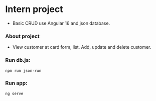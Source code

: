 # Intern project
 - Basic CRUD use Angular 16 and json database.
### About project
- View customer at card form, list. Add, update and delete customer. 
### Run db.js: 
```npm run json-run```
### Run app:
```ng serve```

